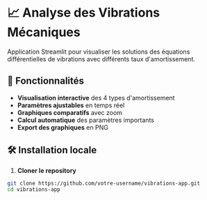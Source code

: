 # 📈 Analyse des Vibrations Mécaniques

Application Streamlit pour visualiser les solutions des équations différentielles de vibrations avec différents taux d'amortissement.

## 🚀 Fonctionnalités

- **Visualisation interactive** des 4 types d'amortissement
- **Paramètres ajustables** en temps réel
- **Graphiques comparatifs** avec zoom
- **Calcul automatique** des paramètres importants
- **Export des graphiques** en PNG

## 🛠️ Installation locale

1. **Cloner le repository**
```bash
git clone https://github.com/votre-username/vibrations-app.git
cd vibrations-app
